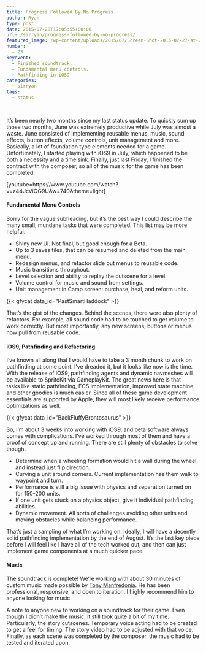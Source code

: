 ```yaml
---
title: Progress Followed By No Progress
author: Ryan
type: post
date: 2015-07-28T17:05:55+00:00
url: /sirryan/progress-followed-by-no-progress/
featured_image: /wp-content/uploads/2015/07/Screen-Shot-2015-07-27-at-2.11.42-PM-e1438020988234-2.png
number:
  - 23
keyevent:
  - Finished soundtrack.
  - Fundamental menu controls.
  - Pathfinding in iOS9
categories:
  - sirryan
tags:
  - status

---
```

It&#8217;s been nearly two months since my last status update. To quickly sum up those two months, June was extremely productive while July was almost a waste. June consisted of implementing reusable menus, music, sound effects, button effects, volume controls, unit management and more. Basically, a lot of foundation type elements needed for a game. Unfortunately, I started playing with iOS9 in July, which happened to be both a necessity and a time sink. Finally, just last Friday, I finished the contract with the composer, so all of the music for the game has been completed.
<!--more-->

<div class="inlineimg">
  [youtube=https://www.youtube.com/watch?v=z44JcViQG9U&w=740&theme=light]
</div>

#### Fundamental Menu Controls

Sorry for the vague subheading, but it&#8217;s the best way I could describe the many small, mundane tasks that were completed. This list may be more helpful.

  * Shiny new UI. Not final, but good enough for a Beta.
  * Up to 3 saves files, that can be resumed and deleted from the main menu.
  * Redesign menus, and refactor slide out menus to reusable code.
  * Music transitions throughout.
  * Level selection and ability to replay the cutscene for a level.
  * Volume control for music and sound from settings.
  * Unit management in Camp screen: purchase, heal, and reform units.

<div class="inlineimg">
  {{< gfycat data_id="PastSmartHaddock" >}}
</div>

That&#8217;s the gist of the changes. Behind the scenes, there were also plenty of refactors. For example, all sound code had to be touched to get volume to work correctly. But most importantly, any new screens, buttons or menus now pull from reusable code.

#### iOS9, Pathfinding and Refactoring

I&#8217;ve known all along that I would have to take a 3 month chunk to work on pathfinding at some point. I&#8217;ve dreaded it, but it looks like now is the time. With the release of iOS9, pathfinding agents and dynamic navmeshes will be available to SpriteKit via GameplayKit. The great news here is that tasks like static pathfinding, ECS implementation, improved state machine and other goodies is much easier. Since all of these game development essentials are supported by Apple, they will most likely receive performance optimizations as well.

<div class="inlineimg">
  {{< gfycat data_id="BackFluffyBrontosaurus" >}}
</div>

So, I&#8217;m about 3 weeks into working with iOS9, and beta software always comes with complications. I&#8217;ve worked through most of them and have a proof of concept up and running. There are still plenty of obstacles to solve though.

  * Determine when a wheeling formation would hit a wall during the wheel, and instead just flip direction.
  * Curving a unit around corners. Current implementation has them walk to waypoint and turn.
  * Performance is still a big issue with physics and separation turned on for 150-200 units.
  * If one unit gets stuck on a physics object, give it individual pathfinding abilities.
  * Dynamic movement. All sorts of challenges avoiding other units and moving obstacles while balancing performance.

That&#8217;s just a sampling of what I&#8217;m working on. Ideally, I will have a decently solid pathfinding implementation by the end of August. It&#8217;s the last key piece before I will feel like I have all of the tech worked out, and then can just implement game components at a much quicker pace.

#### Music

The soundtrack is complete! We&#8217;re working with about 30 minutes of custom music made possible by <a href="http://www.manfredoniamusic.com" target="_blank">Tony Manfredonia</a>. He has been professional, responsive, and open to iteration. I highly recommend him to anyone looking for music.

A note to anyone new to working on a soundtrack for their game. Even though I didn&#8217;t make the music, it still took quite a bit of my time. Particularly, the story cutscenes. Temporary voice acting had to be created to get a feel for timing. The story video had to be adjusted with that voice. Finally, as each scene was completed by the composer, the music had to be tested and iterated upon.